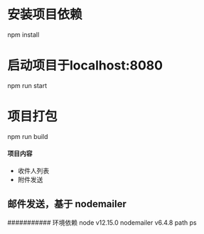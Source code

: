 # 安装项目依赖
npm install

# 启动项目于localhost:8080
npm run start

# 项目打包
npm run build

####  项目内容
- 收件人列表
- 附件发送

## 邮件发送，基于 nodemailer 

########### 环境依赖
node v12.15.0
nodemailer v6.4.8
path
ps

